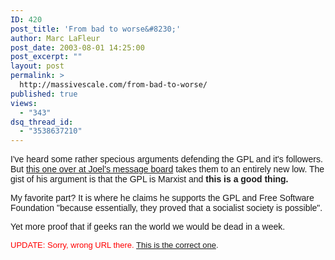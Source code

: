 ```yaml
---
ID: 420
post_title: 'From bad to worse&#8230;'
author: Marc LaFleur
post_date: 2003-08-01 14:25:00
post_excerpt: ""
layout: post
permalink: >
  http://massivescale.com/from-bad-to-worse/
published: true
views:
  - "343"
dsq_thread_id:
  - "3538637210"
---
```

<p><span class="265461714-01082003"><font face="Arial">I've heard some rather specious arguments defending the GPL and it's followers. But </font><a href="http://discuss.fogcreek.com/joelonsoftware/default.asp?cmd=show&amp;ixPost=61231&amp;ixReplies=25"><font face="Arial">this one over at Joel's message board</font></a><font face="Arial"> takes them to an entirely new low. </font></span><span class="265461714-01082003"><font face="Arial">The gist of his argument is that the GPL is Marxist and <strong>this is a good thing.</strong> </font></span></p>
<p><span class="265461714-01082003"><font face="Arial">My favorite part? It is where he claims he supports the GPL and Free Software Foundation "because essentially, they proved that a socialist society is possible". </font></span></p>
<p><span class="265461714-01082003"><font face="Arial">Yet more proof that if geeks ran the world we would be dead in a week.</font></span></p>
<p><span class="265461714-01082003"><font face="Arial" color="#ff0000" size="2">UPDATE: Sorry, wrong URL there. </font><a href="http://discuss.fogcreek.com/joelonsoftware/default.asp?cmd=show&amp;ixPost=61231&amp;ixReplies=25"><font face="Arial" size="2">This is the correct one</font></a><font face="Arial" size="2">.</font></span></p>